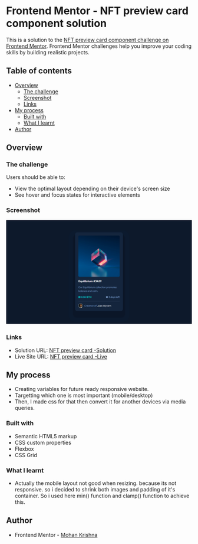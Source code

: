# Frontend Mentor - NFT preview card component solution

This is a solution to the [NFT preview card component challenge on Frontend Mentor](https://www.frontendmentor.io/challenges/nft-preview-card-component-SbdUL_w0U). Frontend Mentor challenges help you improve your coding skills by building realistic projects. 

## Table of contents

- [Overview](#overview)
  - [The challenge](#the-challenge)
  - [Screenshot](#screenshot)
  - [Links](#links)
- [My process](#my-process)
  - [Built with](#built-with)
  - [What I learnt](#what-i-learnt)
- [Author](#author)

## Overview

### The challenge

Users should be able to:

- View the optimal layout depending on their device's screen size
- See hover and focus states for interactive elements

### Screenshot

![](./screenshot.png)

### Links

- Solution URL: [NFT preview card -Solution](https://github.com/Mohan823/nft-preview-card.git)
- Live Site URL: [NFT preview card -Live](https://mohan823.github.io/nft-preview-card/)

## My process

- Creating variables for future ready responsive website.
- Targetting which one is most important (mobile/desktop)
- Then, I made css for that then convert it for another devices via media queries.

### Built with

- Semantic HTML5 markup
- CSS custom properties
- Flexbox
- CSS Grid

### What I learnt

- Actually the mobile layout not good when resizing. because its not responsive. so i decided to shrink both images and padding of it's container. So i used here min() function and clamp() function to achieve this.

## Author

- Frontend Mentor - [Mohan Krishna](https://www.frontendmentor.io/profile/Mohan823)

